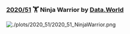 ### [2020/51](https://github.com/Z3tt/TidyTuesday/tree/master/R/2020_51_NinjaWarrior.Rmd) 🏋️ Ninja Warrior by [Data.World](https://data.world/ninja/anw-obstacle-history)

![./plots/2020_51/2020_51_NinjaWarrior.png](https://raw.githubusercontent.com/Z3tt/TidyTuesday/master/plots/2020_51/2020_51_NinjaWarrior.png)
